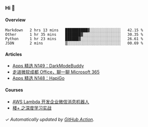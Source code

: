 ### Hi 👋

#### Overview

<!--START_SECTION:waka-->
```text
Markdown   2 hrs 13 mins   ██████████▓░░░░░░░░░░░░░░   42.15 % 
Other      1 hr 35 mins    ███████▓░░░░░░░░░░░░░░░░░   30.35 % 
Python     1 hr 23 mins    ██████▓░░░░░░░░░░░░░░░░░░   26.61 % 
JSON       2 mins          ▒░░░░░░░░░░░░░░░░░░░░░░░░   00.69 % 
```
<!--END_SECTION:waka-->

#### Articles

<!-- BLOG:START -->
- [Apps 精选 N149：DarkModeBuddy](http://huhuhang.com/post/product-hunt/product-hunt-n149)
- [走进微软成都 Office，聊一聊 Microsoft 365](http://huhuhang.com/post/sspai/65152)
- [Apps 精选 N148：HapiGo](http://huhuhang.com/post/product-hunt/product-hunt-n148)
<!-- BLOG:END -->

#### Courses

<!-- SYL:START -->
- [AWS Lambda 开发企业微信消息机器人](https://lanqiao.cn/courses/2868)
- [楼+ 之深度学习实战](https://lanqiao.cn/courses/2617)
<!-- SYL:END -->

###### ✓ Automatically updated by [GitHub Action](https://github.com/huhuhang/huhuhang/actions).
